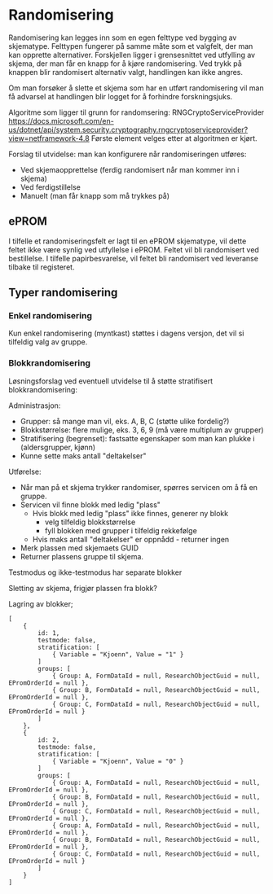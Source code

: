 # Randomisering

Randomisering kan legges inn som en egen felttype ved bygging av skjematype. Felttypen fungerer på samme måte som et valgfelt, der man kan opprette alternativer. Forskjellen ligger i grensesnittet ved utfylling av skjema, der man får en knapp for å kjøre randomisering. Ved trykk på knappen blir randomisert alternativ valgt, handlingen kan ikke angres.

Om man forsøker å slette et skjema som har en utført randomisering vil man få advarsel at handlingen blir logget for å forhindre forskningsjuks.

Algoritme som ligger til grunn for randomsering: RNGCryptoServiceProvider https://docs.microsoft.com/en-us/dotnet/api/system.security.cryptography.rngcryptoserviceprovider?view=netframework-4.8
Første element velges etter at algoritmen er kjørt.

Forslag til utvidelse: man kan konfigurere når randomiseringen utføres:
* Ved skjemaopprettelse (ferdig randomisert når man kommer inn i skjema)
* Ved ferdigstillelse
* Manuelt (man får knapp som må trykkes på)

## ePROM

I tilfelle et randomiseringsfelt er lagt til en ePROM skjematype, vil dette feltet ikke være synlig ved utfyllelse i ePROM. Feltet vil bli randomisert ved bestillelse. I tilfelle papirbesvarelse, vil feltet bli randomisert ved leveranse tilbake til registeret.

## Typer randomisering

### Enkel randomisering

Kun enkel randomisering (myntkast) støttes i dagens versjon, det vil si tilfeldig valg av gruppe.

### Blokkrandomisering

Løsningsforslag ved eventuell utvidelse til å støtte stratifisert blokkrandomisering:

Administrasjon:
* Grupper: så mange man vil, eks. A, B, C  (støtte ulike fordelig?)
* Blokkstørrelse: flere mulige, eks. 3, 6, 9 (må være multiplum av grupper)
* Stratifisering (begrenset): fastsatte egenskaper som man kan plukke i (aldersgrupper, kjønn)
* Kunne sette maks antall "deltakelser"

Utførelse:
* Når man på et skjema trykker randomiser, spørres servicen om å få en gruppe.
* Servicen vil finne blokk med ledig "plass"
	* Hvis blokk med ledig "plass" ikke finnes, generer ny blokk 
		* velg tilfeldig blokkstørrelse
		* fyll blokken med grupper i tilfeldig rekkefølge
	* Hvis maks antall "deltakelser" er oppnådd - returner ingen
* Merk plassen med skjemaets GUID
* Returner plassens gruppe til skjema.
	
Testmodus og ikke-testmodus har separate blokker

Sletting av skjema, frigjør plassen fra blokk?

Lagring av blokker;

```
[
	{
		id: 1,
		testmode: false,
		stratification: [
			{ Variable = "Kjoenn", Value = "1" }
		]
		groups: [
			{ Group: A, FormDataId = null, ResearchObjectGuid = null, EPromOrderId = null },
			{ Group: B, FormDataId = null, ResearchObjectGuid = null, EPromOrderId = null },
			{ Group: C, FormDataId = null, ResearchObjectGuid = null, EPromOrderId = null }
		]
	},	
	{
		id: 2,
		testmode: false,
		stratification: [
			{ Variable = "Kjoenn", Value = "0" }
		]
		groups: [
			{ Group: A, FormDataId = null, ResearchObjectGuid = null, EPromOrderId = null },
			{ Group: B, FormDataId = null, ResearchObjectGuid = null, EPromOrderId = null },
			{ Group: C, FormDataId = null, ResearchObjectGuid = null, EPromOrderId = null },
			{ Group: A, FormDataId = null, ResearchObjectGuid = null, EPromOrderId = null },
			{ Group: B, FormDataId = null, ResearchObjectGuid = null, EPromOrderId = null },
			{ Group: C, FormDataId = null, ResearchObjectGuid = null, EPromOrderId = null }
		]
	}
]
```

